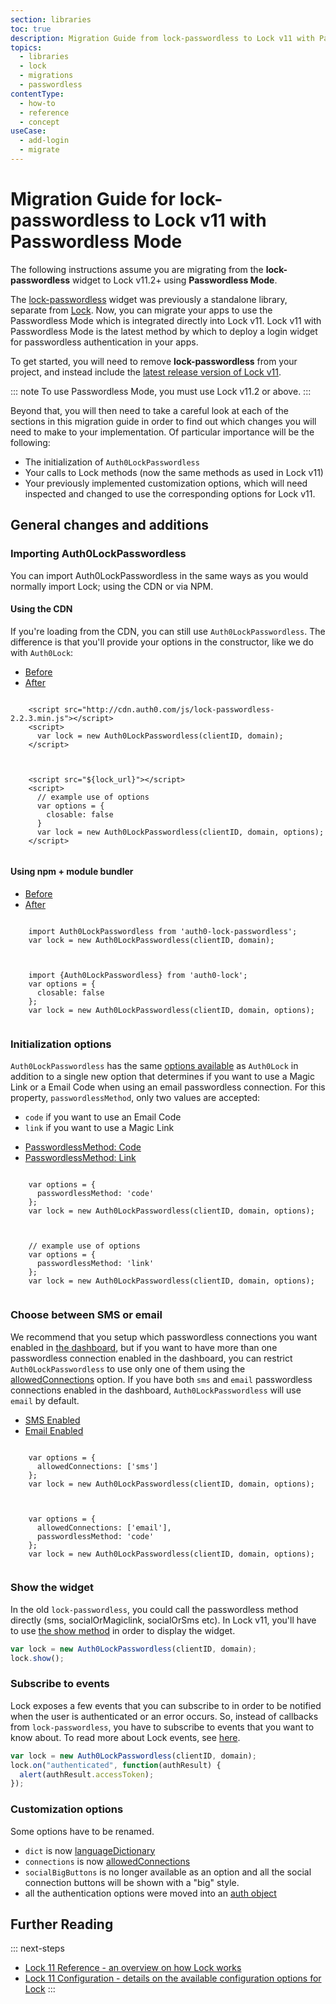 ```yaml
---
section: libraries
toc: true
description: Migration Guide from lock-passwordless to Lock v11 with Passwordless Mode
topics:
  - libraries
  - lock
  - migrations
  - passwordless
contentType:
  - how-to
  - reference
  - concept
useCase:
  - add-login
  - migrate
---
```

# Migration Guide for lock-passwordless to Lock v11 with Passwordless Mode

The following instructions assume you are migrating from the **lock-passwordless** widget to Lock v11.2+ using **Passwordless Mode**.

The [lock-passwordless](https://github.com/auth0/lock-passwordless) widget was previously a standalone library, separate from [Lock](/libraries/lock). Now, you can migrate your apps to use the Passwordless Mode which is integrated directly into Lock v11. Lock v11 with Passwordless Mode is the latest method by which to deploy a login widget for passwordless authentication in your apps.

To get started, you will need to remove **lock-passwordless** from your project, and instead include the [latest release version of Lock v11](https://github.com/auth0/lock/releases). 

::: note
To use Passwordless Mode, you must use Lock v11.2 or above.
:::

Beyond that, you will then need to take a careful look at each of the sections in this migration guide in order to find out which changes you will need to make to your implementation. Of particular importance will be the following:

* The initialization of `Auth0LockPasswordless`
* Your calls to Lock methods (now the same methods as used in Lock v11)
* Your previously implemented customization options, which will need inspected and changed to use the corresponding options for Lock v11.

## General changes and additions

### Importing Auth0LockPasswordless

You can import Auth0LockPasswordless in the same ways as you would normally import Lock; using the CDN or via NPM.

#### Using the CDN

If you're loading from the CDN, you can still use `Auth0LockPasswordless`. The difference is that you'll provide your options in the constructor, like we do with `Auth0Lock`:

<div class="code-picker">
  <div class="languages-bar">
    <ul>
      <li><a href="#cdn-before" data-toggle="tab">Before</a></li>
      <li><a href="#cdn-after" data-toggle="tab">After</a></li>
    </ul>
  </div>
  <div class="tab-content">
    <div id="cdn-before" class="tab-pane active">
    <pre class="hljs html"><code>
    &lt;script src=&quot;http://cdn.auth0.com/js/lock-passwordless-2.2.3.min.js&quot;&gt;&lt;/script&gt;
    &lt;script&gt;
      var lock = new Auth0LockPasswordless(clientID, domain);
    &lt;/script&gt;
    </code></pre>
    </div>
    <div id="cdn-after" class="tab-pane">
    <pre class="hljs html"><code>
    &lt;script src=&quot;${lock_url}&quot;&gt;&lt;/script&gt;
    &lt;script&gt;
      // example use of options
      var options = {
        closable: false
      }
      var lock = new Auth0LockPasswordless(clientID, domain, options);
    &lt;/script&gt;
    </code></pre>
    </div>
  </div>
</div>

#### Using npm + module bundler

<div class="code-picker">
  <div class="languages-bar">
    <ul>
      <li><a href="#npm-before" data-toggle="tab">Before</a></li>
      <li><a href="#npm-after" data-toggle="tab">After</a></li>
    </ul>
  </div>
  <div class="tab-content">
    <div id="npm-before" class="tab-pane active">
    <pre class="hljs js"><code>
    import Auth0LockPasswordless from 'auth0-lock-passwordless';
    var lock = new Auth0LockPasswordless(clientID, domain);
    </code></pre>
    </div>
    <div id="npm-after" class="tab-pane">
    <pre class="hljs js"><code>
    import {Auth0LockPasswordless} from 'auth0-lock';
    var options = {
      closable: false
    };
    var lock = new Auth0LockPasswordless(clientID, domain, options);
    </code></pre>
    </div>
  </div>
</div>

### Initialization options

`Auth0LockPasswordless` has the same [options available](/libraries/lock/v11/configuration) as `Auth0Lock` in addition to a single new option that determines if you want to use a Magic Link or a Email Code when using an email passwordless connection. For this property, `passwordlessMethod`, only two values are accepted:

- `code` if you want to use an Email Code
- `link` if you want to use a Magic Link

<div class="code-picker">
  <div class="languages-bar">
    <ul>
      <li><a href="#method-code" data-toggle="tab">PasswordlessMethod: Code</a></li>
      <li><a href="#method-link" data-toggle="tab">PasswordlessMethod: Link</a></li>
    </ul>
  </div>
  <div class="tab-content">
    <div id="method-code" class="tab-pane active">
    <pre class="hljs js"><code>
    var options = {
      passwordlessMethod: 'code'
    };
    var lock = new Auth0LockPasswordless(clientID, domain, options);
    </code></pre>
    </div>
    <div id="method-link" class="tab-pane">
    <pre class="hljs js"><code>
    // example use of options
    var options = {
      passwordlessMethod: 'link'
    };
    var lock = new Auth0LockPasswordless(clientID, domain, options);
    </code></pre>
    </div>
  </div>
</div>

### Choose between SMS or email

We recommend that you setup which passwordless connections you want enabled in [the dashboard](${manage_url}/#/connections/passwordless), but if you want to have more than one passwordless connection enabled in the dashboard, you can restrict `Auth0LockPasswordless` to use only one of them using the [allowedConnections](/libraries/lock/v11/customization#allowedconnections-array-) option.
If you have both `sms` and `email` passwordless connections enabled in the dashboard, `Auth0LockPasswordless` will use `email` by default.

<div class="code-picker">
  <div class="languages-bar">
    <ul>
      <li><a href="#sms-enabled" data-toggle="tab">SMS Enabled</a></li>
      <li><a href="#email-enabled" data-toggle="tab">Email Enabled</a></li>
    </ul>
  </div>
  <div class="tab-content">
    <div id="sms-enabled" class="tab-pane active">
    <pre class="hljs js"><code>
    var options = {
      allowedConnections: ['sms']
    };
    var lock = new Auth0LockPasswordless(clientID, domain, options);
    </code></pre>
    </div>
    <div id="email-enabled" class="tab-pane">
    <pre class="hljs js"><code>
    var options = {
      allowedConnections: ['email'],
      passwordlessMethod: 'code'
    };
    var lock = new Auth0LockPasswordless(clientID, domain, options);
    </code></pre>
    </div>
  </div>
</div>

### Show the widget

In the old `lock-passwordless`, you could call the passwordless method directly (sms, socialOrMagiclink, socialOrSms etc). In Lock v11, you'll have to use [the show method](/libraries/lock/v11/api#show-) in order to display the widget.

```js
var lock = new Auth0LockPasswordless(clientID, domain);
lock.show();
```

### Subscribe to events

Lock exposes a few events that you can subscribe to in order to be notified when the user is authenticated or an error occurs. So, instead of callbacks from `lock-passwordless`, you have to subscribe to events that you want to know about. To read more about Lock events, see [here](/libraries/lock/v11/api#on-).

```js
var lock = new Auth0LockPasswordless(clientID, domain);
lock.on("authenticated", function(authResult) {
  alert(authResult.accessToken);
});
```

### Customization options

Some options have to be renamed.

* `dict` is now [languageDictionary](/libraries/lock/v11/configuration#languagedictionary-object-)
* `connections` is now [allowedConnections](/libraries/lock/v11/configuration#allowedconnections-array-)
* `socialBigButtons` is no longer available as an option and all the social connection buttons will be shown with a "big" style.
* all the authentication options were moved into an [auth object](/libraries/lock/v11/configuration#auth-object-)

## Further Reading

::: next-steps
- [Lock 11 Reference - an overview on how Lock works](/libraries/lock/v11)
- [Lock 11 Configuration - details on the available configuration options for Lock](/libraries/lock/v11/configuration)
:::
